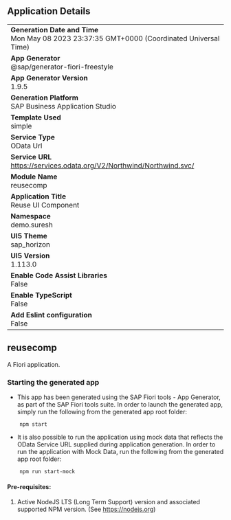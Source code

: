 ## Application Details
|               |
| ------------- |
|**Generation Date and Time**<br>Mon May 08 2023 23:37:35 GMT+0000 (Coordinated Universal Time)|
|**App Generator**<br>@sap/generator-fiori-freestyle|
|**App Generator Version**<br>1.9.5|
|**Generation Platform**<br>SAP Business Application Studio|
|**Template Used**<br>simple|
|**Service Type**<br>OData Url|
|**Service URL**<br>https://services.odata.org/V2/Northwind/Northwind.svc/
|**Module Name**<br>reusecomp|
|**Application Title**<br>Reuse UI Component|
|**Namespace**<br>demo.suresh|
|**UI5 Theme**<br>sap_horizon|
|**UI5 Version**<br>1.113.0|
|**Enable Code Assist Libraries**<br>False|
|**Enable TypeScript**<br>False|
|**Add Eslint configuration**<br>False|

## reusecomp

A Fiori application.

### Starting the generated app

-   This app has been generated using the SAP Fiori tools - App Generator, as part of the SAP Fiori tools suite.  In order to launch the generated app, simply run the following from the generated app root folder:

```
    npm start
```

- It is also possible to run the application using mock data that reflects the OData Service URL supplied during application generation.  In order to run the application with Mock Data, run the following from the generated app root folder:

```
    npm run start-mock
```

#### Pre-requisites:

1. Active NodeJS LTS (Long Term Support) version and associated supported NPM version.  (See https://nodejs.org)


